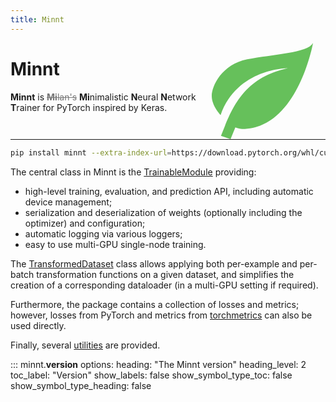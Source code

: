 ```yaml
---
title: Minnt
---
```


<div style="float: right; width: 40%; text-align: center">
  <svg viewBox="2 3 20 19" height="11em"><path d="M17,8C8,10 5.9,16.17 3.82,21.34L5.71,22L6.66,19.7C7.14,19.87 7.64,20 8,20C19,20 22,3 22,3C21,5 14,5.25 9,6.25C4,7.25 2,11.5 2,13.5C2,15.5 3.75,17.25 3.75,17.25C7,8 17,8 17,8Z" style="fill:#66c05b" /></svg>
</div>

# Minnt

**Minnt** is <s style="color: #777">**Mi**lan's</s> **Mi**nimalistic **N**eural **N**etwork
**T**rainer for PyTorch inspired by Keras.

<hr style="clear: both">

```sh
pip install minnt --extra-index-url=https://download.pytorch.org/whl/cu128 torch torchvision
```

The central class in Minnt is the [TrainableModule](trainable_module.md) providing:

- high-level training, evaluation, and prediction API, including automatic device management;
- serialization and deserialization of weights (optionally including the optimizer) and configuration;
- automatic logging via various loggers;
- easy to use multi-GPU single-node training.

The [TransformedDataset](transformed_dataset.md) class allows applying both
per-example and per-batch transformation functions on a given dataset, and
simplifies the creation of a corresponding dataloader (in a multi-GPU setting if
required).

Furthermore, the package contains a collection of losses and metrics; however,
losses from PyTorch and metrics from [torchmetrics](https://lightning.ai/docs/torchmetrics/stable/)
can also be used directly.

Finally, several [utilities](utilities.md) are provided.

::: minnt.__version__
    options:
      heading: "The Minnt version"
      heading_level: 2
      toc_label: "Version"
      show_labels: false
      show_symbol_type_toc: false
      show_symbol_type_heading: false
